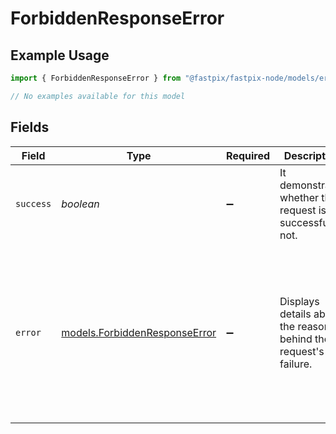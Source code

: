 # ForbiddenResponseError

## Example Usage

```typescript
import { ForbiddenResponseError } from "@fastpix/fastpix-node/models/errors";

// No examples available for this model
```

## Fields

| Field                                                                                                 | Type                                                                                                  | Required                                                                                              | Description                                                                                           | Example                                                                                               |
| ----------------------------------------------------------------------------------------------------- | ----------------------------------------------------------------------------------------------------- | ----------------------------------------------------------------------------------------------------- | ----------------------------------------------------------------------------------------------------- | ----------------------------------------------------------------------------------------------------- |
| `success`                                                                                             | *boolean*                                                                                             | :heavy_minus_sign:                                                                                    | It demonstrates whether the request is successful or not.                                             | false                                                                                                 |
| `error`                                                                                               | [models.ForbiddenResponseError](../../models/forbiddenresponseerror.md)                               | :heavy_minus_sign:                                                                                    | Displays details about the reasons behind the request's failure.                                      | {<br/>"success": false,<br/>"error": {<br/>"success": false,<br/>"error": {<br/>"code": 403,<br/>"message": "forbidden"<br/>}<br/>}<br/>} |